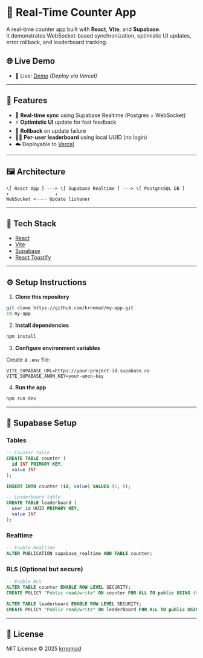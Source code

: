 
# 📡 Real-Time Counter App

A real-time counter app built with **React**, **Vite**, and **Supabase**.  
It demonstrates WebSocket-based synchronization, optimistic UI updates, error rollback, and leaderboard tracking.

## 🌐 Live Demo
* 🚀 Live: *[Demo](https://my-app-nine-psi-29.vercel.app/) (Deploy via Vercel)*

---

## 🚀 Features

- 🔁 **Real-time sync** using Supabase Realtime (Postgres + WebSocket)
- ⚡ **Optimistic UI** update for fast feedback
- 🧯 **Rollback** on update failure
- 🧑‍💻 **Per-user leaderboard** using local UUID (no login)
- ☁️ Deployable to [Vercel](https://vercel.com)

---

## 🖼 Architecture


```
\[ React App ] ---> \[ Supabase Realtime ] ---> \[ PostgreSQL DB ]
↑                 ↓
WebSocket <---- Update listener
```

---

## 🧰 Tech Stack

- [React](https://react.dev/)
- [Vite](https://vitejs.dev/)
- [Supabase](https://supabase.com/)
- [React Toastify](https://fkhadra.github.io/react-toastify/)

---

## ⚙️ Setup Instructions

1. **Clone this repository**

```bash
git clone https://github.com/krnomad/my-app.git
cd my-app
````

2. **Install dependencies**

```bash
npm install
```

3. **Configure environment variables**

Create a `.env` file:

```env
VITE_SUPABASE_URL=https://your-project-id.supabase.co
VITE_SUPABASE_ANON_KEY=your-anon-key
```

4. **Run the app**

```bash
npm run dev
```

---

## 🧪 Supabase Setup

### Tables

```sql
-- Counter table
CREATE TABLE counter (
  id INT PRIMARY KEY,
  value INT
);

INSERT INTO counter (id, value) VALUES (1, 0);

-- Leaderboard table
CREATE TABLE leaderboard (
  user_id UUID PRIMARY KEY,
  value INT
);
```

### Realtime

```sql
-- Enable Realtime
ALTER PUBLICATION supabase_realtime ADD TABLE counter;
```

### RLS (Optional but secure)

```sql
-- Enable RLS
ALTER TABLE counter ENABLE ROW LEVEL SECURITY;
CREATE POLICY "Public read/write" ON counter FOR ALL TO public USING (true);

ALTER TABLE leaderboard ENABLE ROW LEVEL SECURITY;
CREATE POLICY "Public read/write" ON leaderboard FOR ALL TO public USING (true);
```

---

## 📄 License

MIT License © 2025 [krnomad](https://github.com/krnomad)


